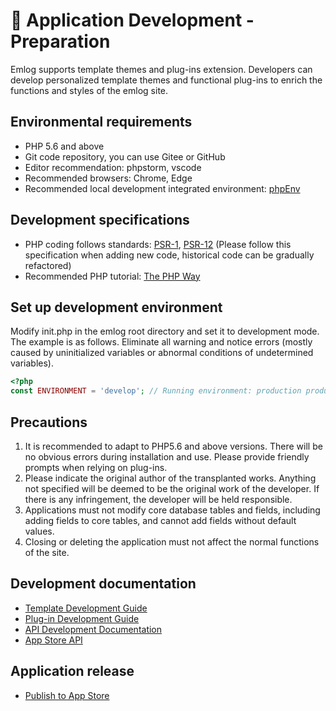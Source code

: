 # &#x1F95D; Application Development - Preparation

Emlog supports template themes and plug-ins extension. Developers can develop personalized template themes and functional plug-ins to enrich the functions and styles of the emlog site.

## Environmental requirements

- PHP 5.6 and above
- Git code repository, you can use Gitee or GitHub
- Editor recommendation: phpstorm, vscode
- Recommended browsers: Chrome, Edge
- Recommended local development integrated environment: [phpEnv](https://www.phpenv.cn/)

## Development specifications

- PHP coding follows standards: [PSR-1](https://phpfig.p2hp.com/psr/psr-1/), [PSR-12](https://phpfig.p2hp.com/psr/psr-12/)
  (Please follow this specification when adding new code, historical code can be gradually refactored)
- Recommended PHP tutorial: [The PHP Way](https://learnku.com/docs/php-the-right-way/PHP8.0)

## Set up development environment

Modify init.php in the emlog root directory and set it to development mode. The example is as follows. Eliminate all warning and notice errors (mostly caused by uninitialized variables or abnormal conditions of undetermined variables).

```php
<?php
const ENVIRONMENT = 'develop'; // Running environment: production production environment, develop development environment
```


## Precautions

1. It is recommended to adapt to PHP5.6 and above versions. There will be no obvious errors during installation and use. Please provide friendly prompts when relying on plug-ins.
2. Please indicate the original author of the transplanted works. Anything not specified will be deemed to be the original work of the developer. If there is any infringement, the developer will be held responsible.
3. Applications must not modify core database tables and fields, including adding fields to core tables, and cannot add fields without default values.
4. Closing or deleting the application must not affect the normal functions of the site.

## Development documentation

- [Template Development Guide](template.md)
- [Plug-in Development Guide](plugin.md)
- [API Development Documentation](api.md)
- [App Store API](api_store.md)

## Application release

- [Publish to App Store](https://www.emlog.net/my)

